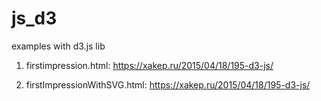 # js_d3
examples with d3.js lib

1. firstimpression.html:
https://xakep.ru/2015/04/18/195-d3-js/

2. firstImpressionWithSVG.html:
https://xakep.ru/2015/04/18/195-d3-js/
